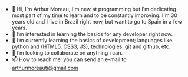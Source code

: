 - 👋 Hi, I’m Arthur Moreau, I'm new at programming but i'm dedicating most part of my time to learn and to be constantly improving. I'm 30 years old and I live in Brazil right now, but want to go to Spain in a few years.
- 👀 I’m interested in learning the basics for any developer right now.
- 🌱 I’m currently learning the basics of development; languages like python and (HTML5, CSS3, JS), technologies, git and github, etc.
- 💞️ I’m looking to collaborate on anything i can.
- 📫 How to reach me: you can send an e-mail to arthurmoreauti@gmail.com

<!---
arthur-moreau/arthur-moreau is a ✨ special ✨ repository because its `README.md` (this file) appears on your GitHub profile.
You can click the Preview link to take a look at your changes.
--->

